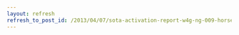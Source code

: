 ```yaml
---
layout: refresh
refresh_to_post_id: /2013/04/07/sota-activation-report-w4g-ng-009-horsetrough-mountain
---
```

